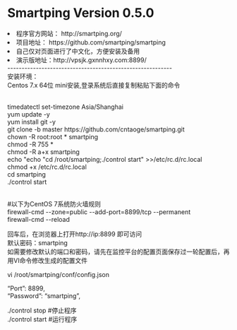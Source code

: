 # Smartping Version 0.5.0
<li>程序官方网站： http://smartping.org/</li>
<li>项目地址： https://github.com/smartping/smartping</li></li>
<li>自己仅对页面进行了中文化，方便安装及备用</li>
<li>演示版地址：http://vpsjk.gxnnhxy.com:8899/</li>
----------------------------------------------------------
<br>安装环境：</br>
Centos 7.x 64位 mini安装,登录系统后直接复制粘贴下面的命令</br>
<p><br>timedatectl set-timezone Asia/Shanghai</br>yum update -y</code></br>yum install git -y</code></br>git clone -b master https://github.com/cntaoge/smartping.git</br>chown -R root:root * smartping</br>chmod -R 755 *</br>chmod -R a+x smartping</br>echo "echo "cd /root/smartping;./control start" >>/etc/rc.d/rc.local</br>chmod +x /etc/rc.d/rc.local</br>cd smartping</br>./control start</br>
<p><br>#以下为CentOS 7系统防火墙规则</br>
firewall-cmd --zone=public --add-port=8899/tcp --permanent</br>firewall-cmd --reload</br>
<p>回车后，在浏览器上打开http://ip:8899 即可访问</br>
默认密码：smartping</br>
如需要修改默认的端口和密码，请先在监控平台的配置页面保存过一轮配置后，再用VI命令修改生成的配置文件</br>
<p>vi /root/smartping/conf/config.json</br>
<p>“Port”: 8899,</br>
“Password”: “smartping”,</br>
<p>./control stop #停止程序</br>
./control start #运行程序</br>
